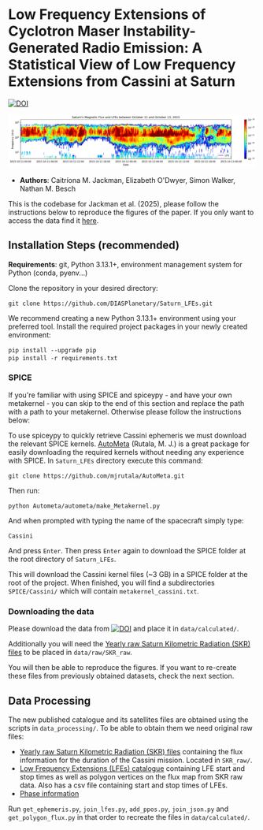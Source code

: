 #  Low Frequency Extensions of Cyclotron Maser Instability-Generated Radio Emission: A Statistical View of Low Frequency Extensions from Cassini at Saturn

[![DOI](https://zenodo.org/badge/DOI/10.5281/zenodo.15879094.svg)](https://doi.org/10.5281/zenodo.15879094)

![Example of an LFE plotted over flux](lfe_example.png)

- __Authors__: Caitríona M. Jackman, Elizabeth O'Dwyer, Simon Walker, Nathan M. Besch

This is the codebase for Jackman et al. (2025), please follow the instructions below to reproduce the figures of the paper. If you only want to access the data find it [here](https://doi.org/10.5281/zenodo.15879094). 

## Installation Steps (recommended)

__Requirements__: git, Python 3.13.1+, environment management system for Python (conda, pyenv...)

Clone the repository in your desired directory:

```
git clone https://github.com/DIASPlanetary/Saturn_LFEs.git
```
We recommend creating a new Python 3.13.1+ environment using your preferred tool. Install the required project packages in your newly created environment:
```
pip install --upgrade pip
pip install -r requirements.txt
```
### SPICE
If you're familiar with using SPICE and spiceypy - and have your own metakernel - you can skip to the end of this section and replace the path with a path to your metakernel. Otherwise please follow the instructions below:

To use spiceypy to quickly retrieve Cassini ephemeris we must download the relevant SPICE kernels. [AutoMeta](https://github.com/mjrutala/AutoMeta) (Rutala, M. J.) is a great package for easily downloading the required kernels without needing any experience with SPICE. In `Saturn_LFEs` directory execute this command:

```
git clone https://github.com/mjrutala/AutoMeta.git
```

Then run:

```
python Autometa/autometa/make_Metakernel.py
```
And when prompted with typing the name of the spacecraft simply type:
```
Cassini
```
And press `Enter`. Then press `Enter` again to download the SPICE folder at the root directory of `Saturn_LFEs`.

This will download the Cassini kernel files (~3 GB) in a SPICE folder at the root of the project. When finished, you will find a subdirectories `SPICE/Cassini/` which will contain `metakernel_cassini.txt`.

### Downloading the data

Please download the data from [![DOI](https://zenodo.org/badge/DOI/10.5281/zenodo.15879094.svg)](https://doi.org/10.5281/zenodo.15879094) and place it in `data/calculated/`.

Additionally you will need the [Yearly raw Saturn Kilometric Radiation (SKR) files](https://doi.org/10.25935/zkxb-6c84) to be placed in `data/raw/SKR_raw`.

You will then be able to reproduce the figures. If you want to re-create these files from previously obtained datasets, check the next section.

## Data Processing

The new published catalogue and its satellites files are obtained using the scripts in `data_processing/`. To be able to obtain them we need original raw files:

- [Yearly raw Saturn Kilometric Radiation (SKR) files](https://doi.org/10.25935/zkxb-6c84) containing the flux information for the duration of the Cassini mission. Located in `SKR_raw/`.
- [Low Frequency Extensions (LFEs) catalogue](https://doi.org/10.5281/zenodo.8075624) containing LFE start and stop times as well as polygon vertices on the flux map from SKR raw data. Also has a csv file containing start and stop times of LFEs.
- [Phase information](https://figshare.le.ac.uk/articles/dataset/PPO_phases_2004-2017/10201442)

Run `get_ephemeris.py`, `join_lfes.py`, `add_ppos.py`, `join_json.py` and `get_polygon_flux.py` in that order to recreate the files in `data/calculated/`.